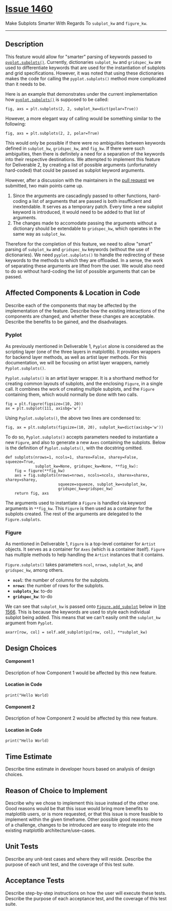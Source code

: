 # [Issue 1460](https://github.com/matplotlib/matplotlib/issues/1460) #

Make Subplots Smarter With Regards To `subplot_kw` and `figure_kw`.

----------------------------------------------------

## Description

This feature would allow for "smarter" parsing of keywords passed to [`pyplot.subplots()`](https://github.com/CSCD01-team04/matplotlib/blob/master/lib/matplotlib/pyplot.py#L1034). Currently, dictionaries `subplot_kw` and `gridspec_kw` are used to differentiate keywords that are used for the instantiation of subplots and grid specifications. However, it was noted that using these dictionaries makes the code for calling the `pyplot.subplots()` method more complicated than it needs to be. 

Here is an example that demonstrates under the current implementation how [`pyplot.subplots()`](https://github.com/CSCD01-team04/matplotlib/blob/master/lib/matplotlib/pyplot.py#L1034) is supposed to be called: 
``` 
fig, axs = plt.subplots(2, 2, subplot_kw=dict(polar=True))
```
However, a more elegant way of calling would be something similar to the following: 
``` 
fig, axs = plt.subplots(2, 2, polar=True) 
```

This would only be possible if there were no ambiguities between keywords defined in `subplot_kw`, `gridspec_kw`, and `fig_kw`. If there were such ambiguities, then there is definitely a need for a separation of the keywords into their respective destinations. We attempted to implement this feature for Deliverable 2, by creating a list of possible arguments (unfortunately hard-coded) that could be passed as subplot keyword arguments. 

However, after a discussion with the maintainers in the [pull request](https://github.com/matplotlib/matplotlib/pull/16738) we submitted, two main points came up.
1. Since the arguments are cascadingly passed to other functions, hard-coding a list of arguments that are passed is both insufficient and inextendable. It serves as a temporary patch. Every time a new subplot keyword is introduced, it would need to be added to that list of arguments.
2. The changes made to accomodate passing the arguments without a dictionary should be extendable to `gridspec_kw`, which operates in the same way as `subplot_kw`.

Therefore for the completion of this feature, we need to allow "smart" parsing of `subplot_kw` and `gridspec_kw` keywords (without the use of dictionaries). We need `pyplot.subplots()` to handle the redirecting of these keywords to the methods to which they are offloaded. In a sense, the work of separating these arguments are lifted from the user. We would also need to do so without hard-coding the list of possible arguments that can be passed. 

## Affected Components & Location in Code

Describe each of the components that may be affected by the implementation of the feature. Describe how the existing interactions of the components are changed, and whether these changes are acceptable. Describe the benefits to be gained, and the disadvatages.

### Pyplot ###

As previously mentioned in Deliverable 1, `Pyplot` alone is considered as the scripting layer (one of the three layers in matplotlib). It provides wrappers for backend layer methods, as well as artist layer methods. For this documentation, we will be focusing on artist layer wrappers, namely `Pyplot.subplots()`.

`Pyplot.subplots()` is an artist layer wrapper. It is a shorthand method for creating common layouts of subplots, and the enclosing `Figure`, in a single call. It combines the work of creating multiple subplots, and the `Figure` containing them, which would normally be done with two calls.

```
fig = plt.figure(figsize=(10, 20))
ax = plt.subplot(111, axisbg='w')
```

Using `Pyplot.subplots()`, the above two lines are condensed to:

```
fig, ax = plt.subplots(figsize=(10, 20), subplot_kw=dict(axisbg='w'))
```

To do so, `Pyplot.subplots()` accepts parameters needed to instantiate a new `Figure`, and also to generate a new `Axes` containing the subplots. Below is the definition of `Pyplot.subplots()`, with the docstring omitted.

```
def subplots(nrows=1, ncols=1, sharex=False, sharey=False, squeeze=True,
             subplot_kw=None, gridspec_kw=None, **fig_kw):
    fig = figure(**fig_kw)
    axs = fig.subplots(nrows=nrows, ncols=ncols, sharex=sharex, sharey=sharey,
                       squeeze=squeeze, subplot_kw=subplot_kw,
                       gridspec_kw=gridspec_kw)
    return fig, axs
```

The arguments used to instantiate a `Figure` is handled via keyword arguments in `**fig_kw`. This `Figure` is then used as a container for the subplots created. The rest of the arguments are delegated to the `Figure.subplots`.

### Figure ###

As mentioned in Deliverable 1, `Figure` is a top-level container for `Artist` objects. It serves as a container for `Axes` (which is a container itself). `Figure` has multiple methods to help handling the `Artist` instances that it contains.

`Figure.subplots()` takes parameters `ncol`, `nrows`, `subplot_kw`, and `gridspec_kw`, among others.

- **`ncol`**: the number of columns for the subplots.
- **`nrows`**: the number of rows for the subplots.
- **`subplots_kw`**: to-do
- **`gridspec_kw`**: to-do

We can see that `subplot_kw` is passed onto [`Figure.add_subplot`](https://github.com/matplotlib/matplotlib/blob/master/lib/matplotlib/figure.py) below in [line 1566](https://github.com/matplotlib/matplotlib/blob/master/lib/matplotlib/figure.py#L1566). This is because the keywords are used to style each individual subplot being added. This means that we can't easily omit the `subplot_kw` argument from `Pyplot`.

```
axarr[row, col] = self.add_subplot(gs[row, col], **subplot_kw)
```

## Design Choices

#### Component 1 ####

Description of how Component 1 would be affected by this new feature.

#### Location in Code ####

```
print("Hello World)
```

#### Component 2 ####

Description of how Component 2 would be affected by this new feature.

#### Location in Code ####

```
print("Hello World)
```

## Time Estimate

Describe time estimate in developer hours based on analysis of design choices.

## Reason of Choice to Implement

Describe why we chose to implement this issue instead of the other one. Good reasons would be that this issue would bring more benefits to matplotlib users, or is more requested, or that this issue is more feasible to implement within the given timeframe. Other possible good reasons: more of a challenge, changes to be introduced are easy to integrate into the existing matplotlib architecture/use-cases.

## Unit Tests

Describe any unit-test cases and where they will reside. Describe the purpose of each unit test, and the coverage of this test suite.

## Acceptance Tests

Describe step-by-step instructions on how the user will execute these tests. Describe the purpose of each acceptance test, and the coverage of this test suite.

